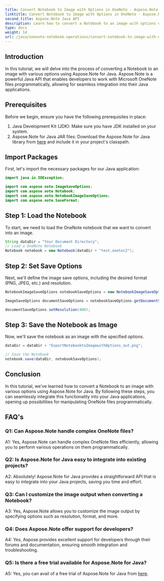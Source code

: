 ```yaml
---
title: Convert Notebook to Image with Options in OneNote - Aspose.Note
linktitle: Convert Notebook to Image with Options in OneNote - Aspose.Note
second_title: Aspose.Note Java API
description: Learn how to convert a Notebook to an image with options using Aspose.Note for Java. Follow our step-by-step tutorial for seamless integration into your Java applications.
type: docs
weight: 14
url: /java/onenote-notebook-operations/convert-notebook-to-image-with-options/
---
```

## Introduction

In this tutorial, we will delve into the process of converting a Notebook to an image with various options using Aspose.Note for Java. Aspose.Note is a powerful Java API that enables developers to work with Microsoft OneNote files programmatically, allowing for seamless integration into their Java applications.

## Prerequisites

Before we begin, ensure you have the following prerequisites in place:

1. Java Development Kit (JDK): Make sure you have JDK installed on your system.
2. Aspose.Note for Java JAR files: Download the Aspose.Note for Java library from [here](https://releases.aspose.com/note/java/) and include it in your project's classpath.

## Import Packages

First, let's import the necessary packages for our Java application:

```java
import java.io.IOException;

import com.aspose.note.ImageSaveOptions;
import com.aspose.note.Notebook;
import com.aspose.note.NotebookImageSaveOptions;
import com.aspose.note.SaveFormat;
```

## Step 1: Load the Notebook

To start, we need to load the OneNote notebook that we want to convert into an image.

```java
String dataDir = "Your Document Directory";
// Load a OneNote Notebook
Notebook notebook = new Notebook(dataDir + "test.onetoc2");
```

## Step 2: Set Save Options

Next, we'll define the image save options, including the desired format (PNG, JPEG, etc.) and resolution.

```java
NotebookImageSaveOptions notebookSaveOptions = new NotebookImageSaveOptions(SaveFormat.Png);

ImageSaveOptions documentSaveOptions = notebookSaveOptions.getDocumentSaveOptions();

documentSaveOptions.setResolution(400);
```

## Step 3: Save the Notebook as Image

Now, we'll save the notebook as an image with the specified options.

```java
dataDir = dataDir + "ExportNotebooktoImagewithOptions_out.png";

// Save the Notebook
notebook.save(dataDir, notebookSaveOptions);
```

## Conclusion

In this tutorial, we've learned how to convert a Notebook to an image with various options using Aspose.Note for Java. By following these steps, you can seamlessly integrate this functionality into your Java applications, opening up possibilities for manipulating OneNote files programmatically.

## FAQ's

### Q1: Can Aspose.Note handle complex OneNote files?

A1: Yes, Aspose.Note can handle complex OneNote files efficiently, allowing you to perform various operations on them programmatically.

### Q2: Is Aspose.Note for Java easy to integrate into existing projects?

A2: Absolutely! Aspose.Note for Java provides a straightforward API that is easy to integrate into your Java projects, saving you time and effort.

### Q3: Can I customize the image output when converting a Notebook?

A3: Yes, Aspose.Note allows you to customize the image output by specifying options such as resolution, format, and more.

### Q4: Does Aspose.Note offer support for developers?

A4: Yes, Aspose provides excellent support for developers through their forums and documentation, ensuring smooth integration and troubleshooting.

### Q5: Is there a free trial available for Aspose.Note for Java?

A5: Yes, you can avail of a free trial of Aspose.Note for Java from [here](https://releases.aspose.com/).
